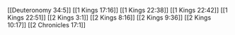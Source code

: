 [[Deuteronomy 34:5]]
[[1 Kings 17:16]]
[[1 Kings 22:38]]
[[1 Kings 22:42]]
[[1 Kings 22:51]]
[[2 Kings 3:1]]
[[2 Kings 8:16]]
[[2 Kings 9:36]]
[[2 Kings 10:17]]
[[2 Chronicles 17:1]]
